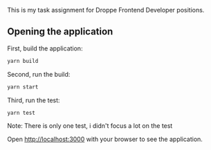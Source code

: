 This is my task assignment for Droppe Frontend Developer positions.

## Opening the application

First, build the application:

```bash
yarn build
```

Second, run the build:

```bash
yarn start
```

Third, run the test:

```bash
yarn test
```

Note: There is only one test, i didn't focus a lot on the test

Open [http://localhost:3000](http://localhost:3000) with your browser to see the application.
